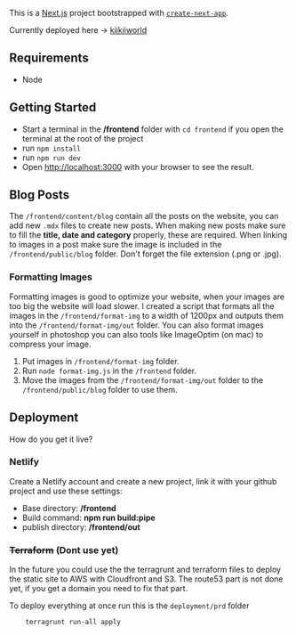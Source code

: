 This is a [Next.js](https://nextjs.org/) project bootstrapped with [`create-next-app`](https://github.com/vercel/next.js/tree/canary/packages/create-next-app).

Currently deployed here -> [kiikiiworld](https://kiikiiworld.netlify.app/)

## Requirements
- Node

## Getting Started
- Start a terminal in the **/frontend** folder with `cd frontend` if you open the terminal at the root of the project
- run `npm install`
- run `npm run dev`
- Open [http://localhost:3000](http://localhost:3000) with your browser to see the result.

## Blog Posts
The `/frontend/content/blog` contain all the posts on the website, you can add new `.mdx` files to create new posts.
When making new posts make sure to fill the **title, date and category** properly, these are required.
When linking to images in a post make sure the image is included in the `/frontend/public/blog` folder. Don't forget the file extension (.png or .jpg).

### Formatting Images
Formatting images is good to optimize your website, when your images are too big the website will load slower. I created a script that formats all the images in the `/frontend/format-img` to a width of 1200px and outputs them into the `/frontend/format-img/out` folder. You can also format images yourself in photoshop you can also tools like ImageOptim (on mac) to compress your image.

1. Put images in `/frontend/format-img` folder.
2. Run `node format-img.js` in the `/frontend` folder.
3. Move the images from the `/frontend/format-img/out` folder to the `/frontend/public/blog` folder to use them.

## Deployment
How do you get it live?

### Netlify
Create a Netlify account and create a new project, link it with your github project and use these settings:
- Base directory: **/frontend**
- Build command: **npm run build:pipe**
- publish directory: **/frontend/out**

### ~~Terraform~~ (Dont use yet)
In the future you could use the the terragrunt and terraform files to deploy the static site to AWS with Cloudfront and S3.
The route53 part is not done yet, if you get a domain you need to fix that part.

To deploy everything at once run this is the `deployment/prd` folder

```bash
    terragrunt run-all apply
```